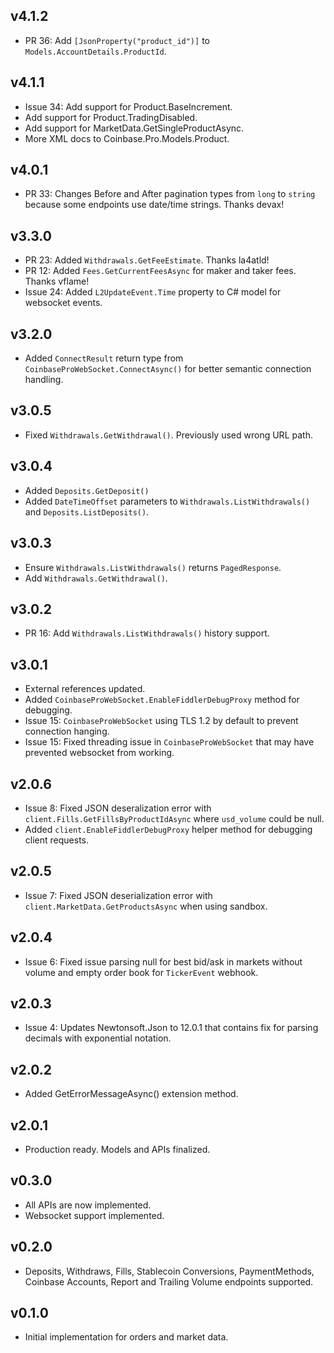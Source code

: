 ## v4.1.2
* PR 36: Add `[JsonProperty("product_id")]` to `Models.AccountDetails.ProductId`.

## v4.1.1
* Issue 34: Add support for Product.BaseIncrement.
* Add support for Product.TradingDisabled.
* Add support for MarketData.GetSingleProductAsync.
* More XML docs to Coinbase.Pro.Models.Product.

## v4.0.1
* PR 33: Changes Before and After pagination types from `long` to `string` because some endpoints use date/time strings. Thanks devax!

## v3.3.0
* PR 23: Added `Withdrawals.GetFeeEstimate`. Thanks la4atld!
* PR 12: Added `Fees.GetCurrentFeesAsync` for maker and taker fees. Thanks vflame!
* Issue 24: Added `L2UpdateEvent.Time` property to C# model for websocket events.

## v3.2.0
* Added `ConnectResult` return type from `CoinbaseProWebSocket.ConnectAsync()` for better semantic connection handling.

## v3.0.5
* Fixed `Withdrawals.GetWithdrawal()`. Previously used wrong URL path.

## v3.0.4
* Added `Deposits.GetDeposit()`
* Added `DateTimeOffset` parameters to `Withdrawals.ListWithdrawals()` and `Deposits.ListDeposits()`.

## v3.0.3
* Ensure `Withdrawals.ListWithdrawals()` returns `PagedResponse`.
* Add `Withdrawals.GetWithdrawal()`.

## v3.0.2
* PR 16: Add `Withdrawals.ListWithdrawals()` history support.

## v3.0.1
* External references updated.
* Added `CoinbaseProWebSocket.EnableFiddlerDebugProxy` method for debugging.
* Issue 15: `CoinbaseProWebSocket` using TLS 1.2 by default to prevent connection hanging.
* Issue 15: Fixed threading issue in `CoinbaseProWebSocket` that may have prevented websocket from working.

## v2.0.6
* Issue 8: Fixed JSON deseralization error with `client.Fills.GetFillsByProductIdAsync` where `usd_volume` could be null.
* Added `client.EnableFiddlerDebugProxy` helper method for debugging client requests.

## v2.0.5
* Issue 7: Fixed JSON deserialization error with `client.MarketData.GetProductsAsync` when using sandbox.

## v2.0.4
* Issue 6: Fixed issue parsing null for best bid/ask in markets without volume and empty order book for `TickerEvent` webhook.

## v2.0.3
* Issue 4: Updates Newtonsoft.Json to 12.0.1 that contains fix for parsing decimals with exponential notation.

## v2.0.2
* Added GetErrorMessageAsync() extension method.

## v2.0.1
* Production ready. Models and APIs finalized.

## v0.3.0
* All APIs are now implemented.
* Websocket support implemented.

## v0.2.0
* Deposits, Withdraws, Fills, Stablecoin Conversions, PaymentMethods, Coinbase Accounts, Report and Trailing Volume endpoints supported.

## v0.1.0
* Initial implementation for orders and market data.
